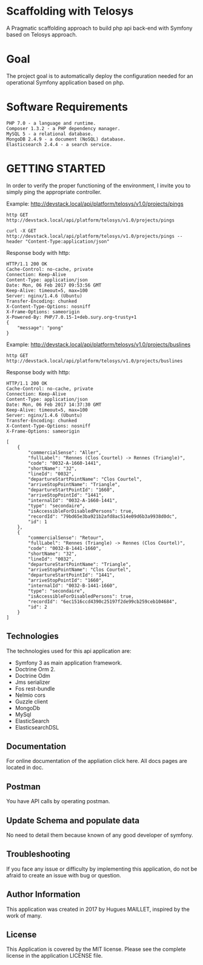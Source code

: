Scaffolding with Telosys
================================================================================

A Pragmatic scaffolding approach to build php api back-end with Symfony based on Telosys approach.

Goal
================================================================================

The project goal is to automatically deploy the configuration needed for an operational Symfony application based on php.

Software Requirements
================================================================================

    PHP 7.0 - a language and runtime.
    Composer 1.3.2 - a PHP dependency manager.
    MySQL 5 - a relational database.
    MongoDB 2.4.9 - a document (NoSQL) database.
    Elasticsearch 2.4.4 - a search service.

GETTING STARTED
================================================================================

In order to verify the proper functioning of the environment, I invite you to simply ping the appropriate controller.

Example: http://devstack.local/api/platform/telosys/v1.0/projects/pings

    http GET http://devstack.local/api/platform/telosys/v1.0/projects/pings

    curl -X GET http://devstack.local/api/platform/telosys/v1.0/projects/pings --header "Content-Type:application/json"

Response body with http:
    
    HTTP/1.1 200 OK
    Cache-Control: no-cache, private
    Connection: Keep-Alive
    Content-Type: application/json
    Date: Mon, 06 Feb 2017 09:53:56 GMT
    Keep-Alive: timeout=5, max=100
    Server: nginx/1.4.6 (Ubuntu)
    Transfer-Encoding: chunked
    X-Content-Type-Options: nosniff
    X-Frame-Options: sameorigin
    X-Powered-By: PHP/7.0.15-1+deb.sury.org~trusty+1
    {
        "message": "pong"
    }


Example: http://devstack.local/api/platform/telosys/v1.0/projects/buslines

    http GET http://devstack.local/api/platform/telosys/v1.0/projects/buslines

Response body with http:

    HTTP/1.1 200 OK  
    Cache-Control: no-cache, private
    Connection: Keep-Alive
    Content-Type: application/json
    Date: Mon, 06 Feb 2017 14:37:30 GMT
    Keep-Alive: timeout=5, max=100
    Server: nginx/1.4.6 (Ubuntu)
    Transfer-Encoding: chunked
    X-Content-Type-Options: nosniff
    X-Frame-Options: sameorigin

    [
        {
            "commercialSense": "Aller",
            "fullLabel": "Rennes (Clos Courtel) -> Rennes (Triangle)",
            "code": "0032-A-1660-1441",
            "shortName": "32",
            "lineId": "0032",
            "departureStartPointName": "Clos Courtel",
            "arriveStopPointName": "Triangle",
            "departureStartPointId": "1660",
            "arriveStopPointId": "1441",
            "internalId": "0032-A-1660-1441",
            "type": "secondaire",
            "isAccessibleForDisabledPersons": true,
            "recordId": "79bd65e3ba921b2afd8ac514e09d6b3a9938d0dc",
            "id": 1
        },
        {
            "commercialSense": "Retour",
            "fullLabel": "Rennes (Triangle) -> Rennes (Clos Courtel)",
            "code": "0032-B-1441-1660",
            "shortName": "32",
            "lineId": "0032",
            "departureStartPointName": "Triangle",
            "arriveStopPointName": "Clos Courtel",
            "departureStartPointId": "1441",
            "arriveStopPointId": "1660",
            "internalId": "0032-B-1441-1660",
            "type": "secondaire",
            "isAccessibleForDisabledPersons": true,
            "recordId": "6ec1516ccd4390c25197f2de99cb259ceb104684",
            "id": 2
        }
    ]

## Technologies

The technologies used for this api application are:

- Symfony 3 as main application framework.
- Doctrine Orm 2.
- Doctrine Odm
- Jms serializer
- Fos rest-bundle
- Nelmio cors
- Guzzle client
- MongoDb
- MySql
- ElasticSearch
- ElasticsearchDSL

## Documentation

For online documentation of the appliation click here. All docs pages are located in doc.

## Postman

You have API calls by operating postman.

## Update Schema and populate data

No need to detail them because known of any good developer of symfony.

## Troubleshooting

If you face any issue or difficulty by implementing this application, do not be afraid to create an issue with bug or question.

## Author Information

This application was created in 2017 by Hugues MAILLET, inspired by the work of many.

## License

This Application is covered by the MIT license. Please see the complete license in the application LICENSE file.
